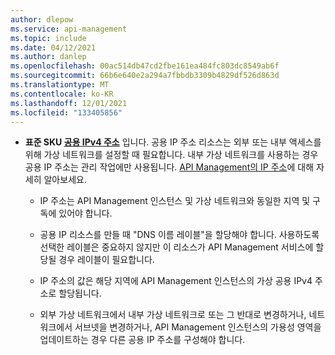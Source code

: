 ```yaml
---
author: dlepow
ms.service: api-management
ms.topic: include
ms.date: 04/12/2021
ms.author: danlep
ms.openlocfilehash: 00ac514db47cd2fbe161ea484fc803dc8549ab6f
ms.sourcegitcommit: 66b6e640e2a294a7fbbdb3309b4829df526d863d
ms.translationtype: MT
ms.contentlocale: ko-KR
ms.lasthandoff: 12/01/2021
ms.locfileid: "133405856"
---
```

* **표준 SKU [공용 IPv4 주소](../articles/virtual-network/ip-services/public-ip-addresses.md#sku)** 입니다. 공용 IP 주소 리소스는 외부 또는 내부 액세스를 위해 가상 네트워크를 설정할 때 필요합니다. 내부 가상 네트워크를 사용하는 경우 공용 IP 주소는 관리 작업에만 사용됩니다. [API Management의 IP 주소](../articles/api-management/api-management-howto-ip-addresses.md)에 대해 자세히 알아보세요.

  * IP 주소는 API Management 인스턴스 및 가상 네트워크와 동일한 지역 및 구독에 있어야 합니다.

  * 공용 IP 리소스를 만들 때 "DNS 이름 레이블"을 할당해야 합니다. 사용하도록 선택한 레이블은 중요하지 않지만 이 리소스가 API Management 서비스에 할당될 경우 레이블이 필요합니다.

  * IP 주소의 값은 해당 지역에 API Management 인스턴스의 가상 공용 IPv4 주소로 할당됩니다. 

  * 외부 가상 네트워크에서 내부 가상 네트워크로 또는 그 반대로 변경하거나, 네트워크에서 서브넷을 변경하거나, API Management 인스턴스의 가용성 영역을 업데이트하는 경우 다른 공용 IP 주소를 구성해야 합니다.
